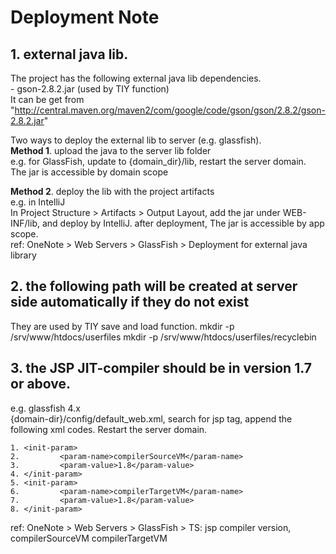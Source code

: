 # Deployment Note

## 1. external java lib.
The project has the following external java lib dependencies.  
    - gson-2.8.2.jar (used by TIY function)  
    It can be get from "http://central.maven.org/maven2/com/google/code/gson/gson/2.8.2/gson-2.8.2.jar"  

Two ways to deploy the external lib to server (e.g. glassfish).  
**Method 1**. upload the java to the server lib folder  
e.g. for GlassFish, update to {domain_dir}/lib, restart the server domain.   
The jar is accessible by domain scope  
  
**Method 2**. deploy the lib with the project artifacts  
e.g. in IntelliJ  
In Project Structure > Artifacts > Output Layout, add the jar under WEB-INF/lib, and deploy by IntelliJ.
after deployment, The jar is accessible by app scope.  
ref: OneNote > Web Servers > GlassFish > Deployment for external java library  


## 2. the following path will be created at server side automatically if they do not exist
They are used by TIY save and load function. 
mkdir -p /srv/www/htdocs/userfiles
mkdir -p /srv/www/htdocs/userfiles/recyclebin

## 3. the JSP JIT-compiler should be in version 1.7 or above.  
 e.g. glassfish 4.x  
{domain-dir}/config/default_web.xml, search for <servlet-name>jsp</servlet-name> tag, append the following xml codes. Restart the server domain.  

    1. <init-param>  
    2.         <param-name>compilerSourceVM</param-name>  
    3.         <param-value>1.8</param-value>  
    4. </init-param>  
    5. <init-param>  
    6.         <param-name>compilerTargetVM</param-name>  
    7.         <param-value>1.8</param-value>  
    8. </init-param>  

ref: OneNote > Web Servers > GlassFish > TS: jsp compiler version, compilerSourceVM compilerTargetVM 

